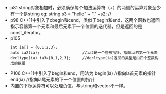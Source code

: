 - p81 string对象相加时，必须确保每个加法运算符（+）的两侧的运算对象至少有一个是string
    eg: string s3 = "hello" + "," +s2;      //
- p98 C++11中引入了cbegin和cend，类似于begin和end，这两个函数也返回指示容器第一个元素和最后元素下一个位置的迭代器，但是返回的是const_iterator。
- p105
    ```
    int ia[] = {0,1,2,3};
    auto ia2(ia);                   //ia2是一个整形指针，指向ia的第一个元素
    decltype(ia) ia3={0,1,2,3};     //decltype(ia)返回的类型是由四个整数构成的数组
    ```
- P106 C++11中引入了begin和end，用法为
    begin(ia)       //指向ia首元素的指针
    end(ia)         //指向ia尾元素的下一个位置的指针
- 内置的下标运算符可以处理负值，与string和vector不一样。
